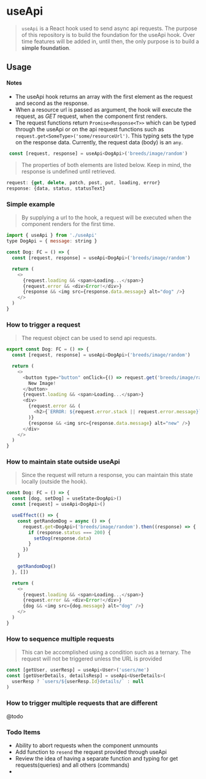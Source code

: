 # useApi

> `useApi` is a React hook used to send async api requests. 
> The purpose of this repository is to build the foundation for the useApi hook. Over time features will be added in, until then, the only purpose is to build a **simple foundation**.


## Usage


#### Notes
+ The useApi hook returns an array with the first element as the request and second as the response. 
+ When a resource url is passed as argument, the hook will execute the request, as _GET_ request, when the component first renders.  
+ The request functions return ```Promise<Response<T>>``` which can be typed through the useApi or on the api request functions such as ```request.get<SomeType>('some/resourceUrl')```. This typing sets the type on the response data. Currently, the request data (body) is an ```any```. 

```javascript
 const [request, response] = useApi<DogApi>('breeds/image/random')
```


> The properties of both elements are listed below. Keep in mind, the response is undefined until retrieved. 
```js
request: {get, delete, patch, post, put, loading, error}
response: {data, status, statusText}
```


### Simple example
> By supplying a url to the hook, a request will be executed when the component renders for the first time.
```javascript
import { useApi } from './useApi'
type DogApi = { message: string }

const Dog: FC = () => {
  const [request, response] = useApi<DogApi>('breeds/image/random')

  return (
    <>
      {request.loading && <span>Loading...</span>}
      {request.error && <div>Error!</div>}
      {response && <img src={response.data.message} alt="dog" />}
    </>
  )
}
```

### How to trigger a request
> The request object can be used to send api requests.

```javascript
export const Dog: FC = () => {
  const [request, response] = useApi<DogApi>('breeds/image/random')

  return (
    <>
      <button type="button" onClick={() => request.get('breeds/image/random')}>
        New Image!
      </button>
      {request.loading && <span>Loading...</span>}
      <div>
        {request.error && (
          <h2>{`ERROR: ${request.error.stack || request.error.message}`}</h2>
        )}
        {response && <img src={response.data.message} alt="new" />}
      </div>
    </>
  )
}
```

### How to maintain state outside useApi
> Since the request will return a response, you can maintain this state locally (outside the hook). 

```javascript
const Dog: FC = () => {
  const [dog, setDog] = useState<DogApi>()
  const [request] = useApi<DogApi>()

  useEffect(() => {
    const getRandomDog = async () => {
      request.get<DogApi>('breeds/image/random').then((response) => {
        if (response.status === 200) {
          setDog(response.data)
        }
      })
    }

    getRandomDog()
  }, [])

  return (
    <>
      {request.loading && <span>Loading...</span>}
      {request.error && <div>Error!</div>}
      {dog && <img src={dog.message} alt="dog" />}
    </>
  )
}
```

### How to sequence multiple requests
> This can be accomplished using a condition such as a ternary. 
> The request will not be triggered unless the URL is provided
```javascript
const [getUser, userResp] = useApi<User>('users/me')
const [getUserDetails, detailsResp] = useApi<UserDetails>(
  userResp ? `users/${userResp.Id}details/` : null
)
```

### How to trigger multiple requests that are different
>
@todo

### Todo Items
+ Ability to abort requests when the component unmounts
+ Add function to ```resend``` the request provided through useApi
+ Review the idea of having a separate function and typing for get requests(queries) and all others (commands)
+ 